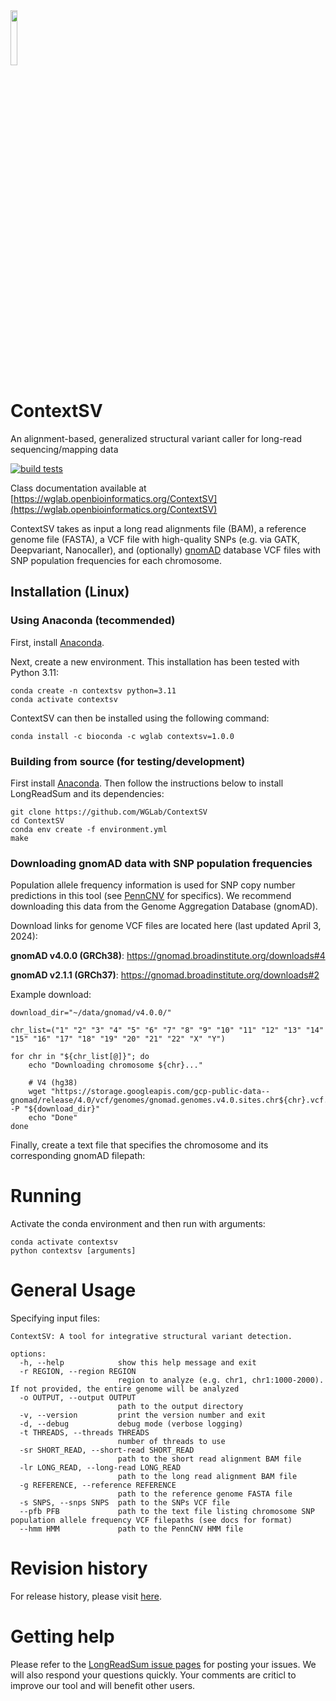 
<img src="https://github.com/WGLab/ContextSV/assets/14855676/2749b420-90ac-46ef-9311-0dbd0d086e72" width=15% height=15%>

# ContextSV

An alignment-based, generalized structural variant caller for long-read
sequencing/mapping data 

[![build
tests](https://github.com/WGLab/ContextSV/actions/workflows/build-tests.yml/badge.svg)](https://github.com/WGLab/ContextSV/actions/workflows/build-tests.yml)

Class documentation available at [https://wglab.openbioinformatics.org/ContextSV](https://wglab.openbioinformatics.org/ContextSV)

ContextSV takes as input a long read alignments file (BAM), a 
reference genome file (FASTA), a VCF file with high-quality SNPs 
 (e.g. via GATK, Deepvariant, Nanocaller), and (optionally) [gnomAD](https://gnomad.broadinstitute.org/downloads) database
 VCF files with SNP population frequencies for each chromosome.

## Installation (Linux)
### Using Anaconda (tecommended)
First, install [Anaconda](https://www.anaconda.com/).

Next, create a new environment. This installation has been tested with Python 3.11:

```
conda create -n contextsv python=3.11
conda activate contextsv
```

ContextSV can then be installed using the following command:

```
conda install -c bioconda -c wglab contextsv=1.0.0
```

### Building from source (for testing/development)
First install [Anaconda](https://www.anaconda.com/). Then follow the instructions below to install LongReadSum and its dependencies:

```
git clone https://github.com/WGLab/ContextSV
cd ContextSV
conda env create -f environment.yml
make
```

### Downloading gnomAD data with SNP population frequencies
Population allele frequency
information is used for SNP copy number predictions in this tool (see
[PennCNV](http://www.genome.org/cgi/doi/10.1101/gr.6861907) for specifics). We
recommend downloading this data from the Genome Aggregation Database (gnomAD).

Download links for genome VCF files are located here (last updated April 3,
2024):

**gnomAD v4.0.0 (GRCh38)**: https://gnomad.broadinstitute.org/downloads#4

**gnomAD v2.1.1 (GRCh37)**: https://gnomad.broadinstitute.org/downloads#2


Example download:
```
download_dir="~/data/gnomad/v4.0.0/"

chr_list=("1" "2" "3" "4" "5" "6" "7" "8" "9" "10" "11" "12" "13" "14" "15" "16" "17" "18" "19" "20" "21" "22" "X" "Y")

for chr in "${chr_list[@]}"; do
    echo "Downloading chromosome ${chr}..."
    
    # V4 (hg38)
    wget "https://storage.googleapis.com/gcp-public-data--gnomad/release/4.0/vcf/genomes/gnomad.genomes.v4.0.sites.chr${chr}.vcf.bgz" -P "${download_dir}"
    echo "Done"
done
```

Finally, create a text file that specifies the chromosome and its corresponding
gnomAD filepath:





# Running
Activate the conda environment and then run with arguments:
```
conda activate contextsv
python contextsv [arguments]
```

# General Usage

Specifying input files:

```
ContextSV: A tool for integrative structural variant detection.

options:
  -h, --help            show this help message and exit
  -r REGION, --region REGION
                        region to analyze (e.g. chr1, chr1:1000-2000). If not provided, the entire genome will be analyzed
  -o OUTPUT, --output OUTPUT
                        path to the output directory
  -v, --version         print the version number and exit
  -d, --debug           debug mode (verbose logging)
  -t THREADS, --threads THREADS
                        number of threads to use
  -sr SHORT_READ, --short-read SHORT_READ
                        path to the short read alignment BAM file
  -lr LONG_READ, --long-read LONG_READ
                        path to the long read alignment BAM file
  -g REFERENCE, --reference REFERENCE
                        path to the reference genome FASTA file
  -s SNPS, --snps SNPS  path to the SNPs VCF file
  --pfb PFB             path to the text file listing chromosome SNP population allele frequency VCF filepaths (see docs for format)
  --hmm HMM             path to the PennCNV HMM file
```

# Revision history
For release history, please visit [here](https://github.com/WGLab/LongReadSum/releases). 

# Getting help
Please refer to the [LongReadSum issue pages](https://github.com/WGLab/LongReadSum/issues) for posting your issues. We will also respond your questions quickly. Your comments are criticl to improve our tool and will benefit other users.
